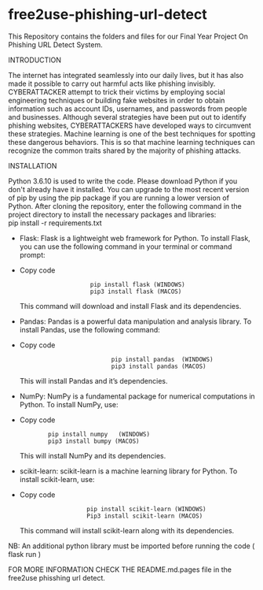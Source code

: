 # free2use-phishing-url-detect
This Repository contains the folders and files for our Final Year Project On Phishing URL Detect System.


INTRODUCTION

The internet has integrated seamlessly into our daily lives, but it has also made it possible to carry out harmful acts like phishing invisibly. CYBERATTACKER attempt to trick their victims by employing social engineering techniques or building fake websites in order to obtain information such as account IDs, usernames, and passwords from people and businesses. Although several strategies have been put out to identify phishing websites, CYBERATTACKERS have developed ways to circumvent these strategies. Machine learning is one of the best techniques for spotting these dangerous behaviors. This is so that machine learning techniques can recognize the common traits shared by the majority of phishing attacks.

INSTALLATION

Python 3.6.10 is used to write the code. Please download Python if you don't already have it installed. You can upgrade to the most recent version of pip by using the pip package if you are running a lower version of Python. After cloning the repository, enter the following command in the project directory to install the necessary packages and libraries:   
pip install -r requirements.txt


* Flask: Flask is a lightweight web framework for Python. To install Flask, you can use the following command in your terminal or command prompt: 
* Copy code

                          pip install flask (WINDOWS) 
                          pip3 install flask (MACOS)

                       
   This command will download and install Flask and its dependencies.

* Pandas: Pandas is a powerful data manipulation and analysis library. To install Pandas, use the following command:
* Copy code 


                                pip install pandas  (WINDOWS)
                                pip3 install pandas (MACOS)
  

   This will install Pandas and it’s dependencies.

* NumPy: NumPy is a fundamental package for numerical computations in Python. To install NumPy, use:  
* Copy code

              pip install numpy   (WINDOWS)                            
              pip3 install bumpy (MACOS)          
              
  This will install NumPy and its dependencies.

* scikit-learn: scikit-learn is a machine learning library for Python. To install scikit-learn, use:  
* Copy code 

                         pip install scikit-learn (WINDOWS) 
                         Pip3 install scikit-learn (MACOS)

  This command will install scikit-learn along with its dependencies.
  
NB: An additional python library must be imported before running the code ( flask run )

  FOR MORE INFORMATION CHECK THE README.md.pages file in the free2use phisshing url detect.
